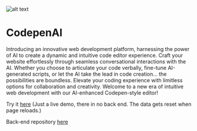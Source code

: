 ![alt text](https://github.com/Connectslide121/codepen-ai/blob/master/Connect_banner_github.png)

# CodepenAI

Introducing an innovative web development platform, harnessing the power of AI to create a dynamic and intuitive code editor experience. Craft your website effortlessly through seamless conversational interactions with the AI. Whether you choose to articulate your code verbally, fine-tune AI-generated scripts, or let the AI take the lead in code creation... the possibilities are boundless. Elevate your coding experience with limitless options for collaboration and creativity. Welcome to a new era of intuitive web development with our AI-enhanced Codepen-style editor!

Try it [here](https://connectslide121.github.io/CodepenAI-livedemo/) (Just a live demo, there in no back end. The data gets reset when page reloads.)

Back-end repository [here](https://github.com/Connectslide121/CodepenAI-API)
